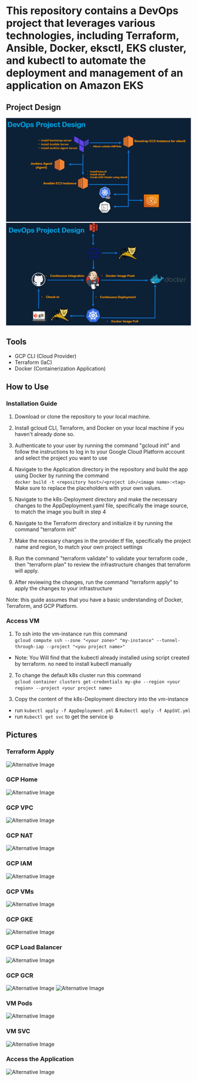 # This repository contains a DevOps project that leverages various technologies, including Terraform, Ansible, Docker, eksctl, EKS cluster, and kubectl to automate the deployment and management of an application on Amazon EKS

## Project Design

![Alternative Image](./assets/design-1.png)
![Alternative Image](./assets/design-2.png)

## Tools

- GCP CLI (Cloud Provider)
- Terraform (IaC)
- Docker (Containerization Application)

## How to Use

### Installation Guide

1. Download or clone the repository to your local machine.

2. Install gcloud CLI, Terraform, and Docker on your local machine if you haven't already done so.

3. Authenticate to your user by running the command "gcloud init" and follow the instructions to log in to your Google Cloud Platform account and select the project you want to use

4. Navigate to the Application directory in the repository and build the app using Docker by running the command \
`docker build -t <repository host>/<project id>/<image name>:<tag>` \
Make sure to replace the placeholders with your own values.

5. Navigate to the k8s-Deployment directory and make the necessary changes to the AppDeployment.yaml file, specifically the image source, to match the image you built in step 4

6. Navigate to the Terraform directory and initialize it by running the command "terraform init"

7. Make the ncessary changes in the provider.tf file, specifically the project name and region, to match your own project settings

8. Run the command "terraform validate" to validate your terraform code , then "terraform plan" to review the infrastructure changes that
terraform will apply.

9. After reviewing the changes, run the command "terraform apply" to apply the changes to your infrastructure

Note: this guide assumes that you have a basic understanding of Docker, Terraform, and GCP Platform.
  
### Access VM

1. To ssh into the vm-instance run this command \
`gcloud compute ssh --zone "<your zone>" "my-instance" --tunnel-through-iap --project "<you project name>"`

- Note: You Will find that the kubectl already installed using script created by terraform. no need to install kubectl manually

2. To change the default k8s cluster run this command \
`gcloud container clusters get-credentials my-gke --region <your region> --project <your project name>`

3. Copy the content of the k8s-Deployment directory into the vm-instance

- run `kubectl apply -f AppDeployment.yml` & `Kubectl apply -f AppSVC.yml`
- run `Kubectl get svc` to get the service ip

## Pictures

### Terraform Apply

![Alternative Image](./pics/terraform-apply.png)

### GCP Home

![Alternative Image](./pics/welcome-dashboard.png)

### GCP VPC

![Alternative Image](./pics/vpc.png)

### GCP NAT

![Alternative Image](./pics/nat.png)

### GCP IAM

![Alternative Image](./pics/GCP-IAM.png)

### GCP VMs

![Alternative Image](./pics/vm-instances.png)

### GCP GKE

![Alternative Image](./pics/k8s-cluster.png)

### GCP Load Balancer

![Alternative Image](./pics/loadbalancer.png)

### GCP GCR

![Alternative Image](./pics/gcr.png)
![Alternative Image](./pics/gcr-2.png)

### VM Pods

![Alternative Image](./pics/vm-pods.png)

### VM SVC

![Alternative Image](./pics/vm-svc.png)

### Access the Application

![Alternative Image](./pics/app-running.png)
